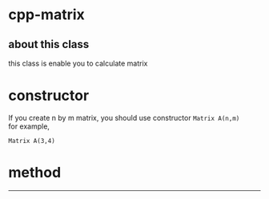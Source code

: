 # cpp-matrix
## about this class
this class is enable you to calculate matrix

# constructor
If you create n by m matrix,
you should use constructor `Matrix A(n,m)`  
for example, 
``` 
Matrix A(3,4)
```

# method
*** 
